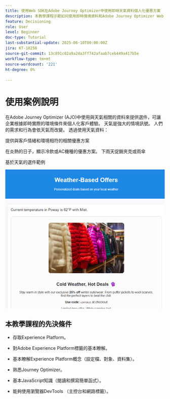 ```yaml
---
title: 使用Web SDK在Adobe Journey Optimizer中使用即時天氣資料個人化優惠方案
description: 本教學課程示範如何使用即時情境資料和Adobe Journey Optimizer Web SDK Personalization API，在Adobe中提供動態的天氣感知選件。 您將瞭解如何從您的網站傳遞天氣屬性（例如溫度和條件）至Adobe Experience Platform，將它們對應至您的事件結構，並在決定規則和排名公式中使用它們，以在頁面載入時個人化優惠。 非常適合想要透過即時環境內容增強數位體驗的行銷人員和開發人員。
feature: Decisioning
role: User
level: Beginner
doc-type: Tutorial
last-substantial-update: 2025-06-10T00:00:00Z
jira: KT-18258
source-git-commit: 13c891c02a9a2da3ff742afaab7ceb449a417b5e
workflow-type: tm+mt
source-wordcount: '221'
ht-degree: 0%

---
```


# 使用案例說明

在Adobe Journey Optimizer (AJO)中使用與天氣相關的資料來提供選件，可讓企業根據即時實際的環境條件來個人化客戶體驗。 天氣是強大的情境訊號。 人們的需求和行為會依天氣而改變。 透過使用天氣資料：

提供與客戶情緒和環境相符的相關優惠方案

在炎熱的日子，顯示冷飲或AC機種的優惠方案。 下雨天促銷夾克或雨傘

基於天氣的選件範例


![天氣選件](assets/offers-use-case.png)



## 本教學課程的先決條件

* 存取Experience Platform。

* 對Adobe Experience Platform標籤的基本瞭解。

* 基本瞭解Experience Platform概念（設定檔、對象、資料集）。

* 熟悉Journey Optimizer。

* 基本JavaScript知識（閱讀和撰寫簡單函式）。

* 能夠使用瀏覽器DevTools （主控台和網路標籤）。

